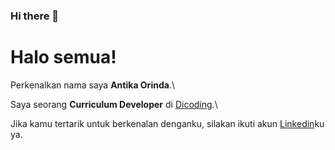 ### Hi there 👋


# Halo semua! 

Perkenalkan nama saya **Antika Orinda**.\

Saya seorang **Curriculum Developer** di [Dicoding](https://www.dicoding.com/).\

Jika kamu tertarik untuk berkenalan denganku, silakan ikuti akun [Linkedin](https://www.linkedin.com/in/antika-orinda-53b7981ba//)ku ya.
